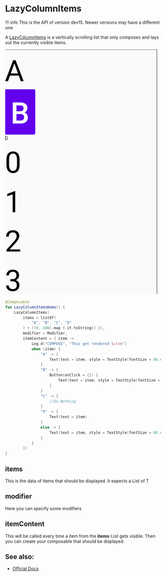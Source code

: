 
# LazyColumnItems

!!! info
    This is the API of version dev15. Newer versions may have a different one
    
A [LazyColumnItems](https://developer.android.com/reference/kotlin/androidx/ui/foundation/lazy/package-summary#lazycolumnitems ) is a vertically scrolling list that only composes and lays out the currently visible items.


<p align="left">
  <img src ="../../images/foundation/lazycolumnitems.png" />
</p>

```kotlin
@Composable
fun LazyColumnItemsDemo() {
    LazyColumnItems(
        items = listOf(
            "A", "B", "C", "D"
        ) + ((0..100).map { it.toString() }),
        modifier = Modifier,
        itemContent = { item ->
            Log.d("COMPOSE", "This get rendered $item")
            when (item) {
                "A" -> {
                    Text(text = item, style = TextStyle(fontSize = 80.sp))
                }
                "B" -> {
                    Button(onClick = {}) {
                        Text(text = item, style = TextStyle(fontSize = 80.sp))
                    }
                }
                "C" -> {
                    //Do Nothing
                }
                "D" -> {
                    Text(text = item)
                }
                else -> {
                    Text(text = item, style = TextStyle(fontSize = 80.sp))
                }
            }
        })
}


```


## items
This is the data of items that should be displayed. It expects a List of T

## modifier
Here you can specify some modifiers

## itemContent
This will be called every time a item from the **items**-List gets visible.
Then you can create your composable that should be displayed.  

## See also:
* [Official Docs](https://developer.android.com/reference/kotlin/androidx/ui/foundation/lazy/package-summary#lazycolumnitems)
